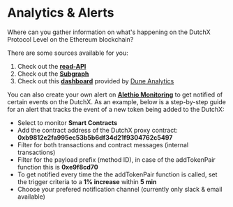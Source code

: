 # Analytics & Alerts

Where can you gather information on what's happening on the DutchX Protocol Level on the Ethereum blockchain?

There are some sources available for you:

1. Check out the [**read-API**](https://dutchx.readthedocs.io/en/latest/api.html)
2. Check out the [**Subgraph**](https://thegraph.com/explorer/subgraph/infinitestyles/dutchx)
3. Check out this [**dashboard**](https://explore.duneanalytics.com/public/dashboards/nigajDs8cp1lkmoXYNgdo3jMh2XCzUIiLk0J5Fst) provided by [Dune Analytics](https://www.duneanalytics.com/) 

You can also create your own alert on [**Alethio Monitoring**](https://company.aleth.io/blockchain-monitoring) to get notified of certain events on the DutchX. As an example, below is a step-by-step guide for an alert that tracks the event of a new token being added to the DutchX:
- Select to monitor **Smart Contracts**
- Add the contract address of the DutchX proxy contract: **0xb9812e2fa995ec53b5b6df34d21f9304762c5497**
- Filter for both transactions and contract messages (internal transactions)
- Filter for the payload prefix (method ID), in case of the addTokenPair function this is **0xe9f8cd70**
- To get notified every time the the addTokenPair function is called, set the trigger criteria to a **1% increase** within **5 min**
- Choose your prefered notification channel (currently only slack & email available)
